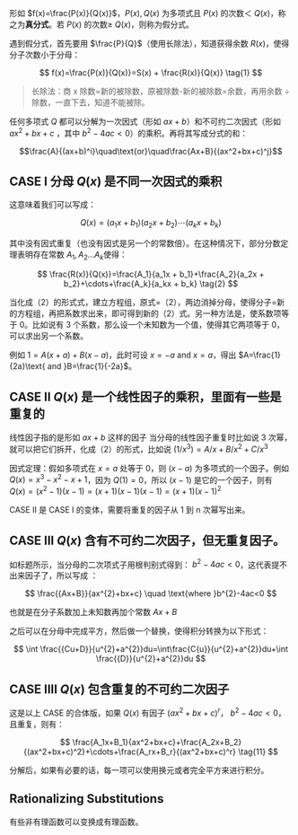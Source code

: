 形如 $f(x)=\frac{P(x)}{Q(x)}$，$P (x),Q (x)$ 为多项式且 $P (x)$ 的次数＜ $Q (x)$，称之为**真分式**。若 $P (x)$ 的次数≥ $Q (x)$，则称为假分式。


遇到假分式，首先要用 $\frac{P}{Q}$（使用长除法），知道获得余数 $R(x)$，使得分子次数小于分母：

$$
f(x)=\frac{P(x)}{Q(x)}=S(x) + \frac{R(x)}{Q(x)} \tag{1}
$$

> 长除法：商 x 除数=新的被除数，原被除数-新的被除数=余数，再用余数 ÷ 除数，一直下去，知道不能被除。


任何多项式 $Q$ 都可以分解为一次因式（形如 $ax+b$）和不可约二次因式（形如 $ax^{2}+bx+c$ ，其中 $b^{2}-4ac<0$）的乘积。再将其写成分式的和：

$$\frac{A}{(ax+b)^i}\quad\text{or}\quad\frac{Ax+B}{(ax^2+bx+c)^j}$$


## CASE I 分母 $Q(x)$ 是不同一次因式的乘积
这意味着我们可以写成：

$$
Q(x)=(a_1x+b_1)(a_2x+b_2)\cdots(a_kx+b_k)
$$

其中没有因式重复（也没有因式是另一个的常数倍）。在这种情况下，部分分数定理表明存在常数 $A_{1},A_{2}\dots A_{k}$ ​ 使得：

$$
\frac{R(x)}{Q(x)}=\frac{A_1}{a_1x + b_1}+\frac{A_2}{a_2x + b_2}+\cdots+\frac{A_k}{a_kx + b_k} \tag{2}
$$

当化成（2）的形式式，建立方程组，原式=（2），两边消掉分母，使得分子=新的方程组，再把系数求出来，即可得到新的（2）式。另一种方法是，使系数项等于 0。比如说有 3 个系数，那么设一个未知数为一个值，使得其它两项等于 0，可以求出另一个系数。

例如 $1=A(x+a)+B(x-a)$，此时可设 $x=-a\text{ and }x=a$，得出 $A=\frac{1}{2a}\text{ and }B=\frac{1}{-2a}$。

## CASE II $Q(x)$ 是一个线性因子的乘积，里面有一些是重复的
线性因子指的是形如 $ax+b$ 这样的因子
当分母的线性因子重复时比如说 3 次幂，就可以把它们拆开，化成（2）的形式，比如说 $(1 / x^{3})=A / x +B /x^{2} + C / x^{3}$

因式定理：假如多项式在 $x=a$ 处等于 0，则 $(x-a)$ 为多项式的一个因子。例如 $Q(x)=x^{3}-x^{2}-x+1$，因为 $Q(1)=0$，所以 $(x-1)$ 是它的一个因子，则有 $Q(x)=(x^{2}-1)(x-1)=(x+1)(x-1)(x-1)=(x+1)(x-1)^{2}$

CASE II 是 CASE I 的变体，需要将重复的因子从 1 到 n 次幂写出来。

## CASE III $Q(x)$ 含有不可约二次因子，但无重复因子。

如标题所示，当分母的二次项式子用根判别式得到： $b^{2}-4ac<0$，这代表提不出来因子了，所以写成 ：

$$
\frac{{Ax+B}}{ax^{2}+bx+c} \quad \text{where }b^{2}-4ac<0
$$

也就是在分子系数加上未知数再加个常数 $Ax+B$

之后可以在分母中完成平方，然后做一个替换，使得积分转换为以下形式：

$$
\int \frac{{Cu+D}}{u^{2}+a^{2}}du=\int\frac{C{u}}{u^{2}+a^{2}}du+\int \frac{{D}}{u^{2}+a^{2}}du
$$


## CASE IIII $Q(x)$ 包含重复的不可约二次因子

这是以上 CASE 的合体版，如果 $Q(x)$ 有因子 $(ax^2+bx+c)^r$， $b^{2}-4ac<0$，且重复，则有：

$$
\frac{A_1x+B_1}{ax^2+bx+c}+\frac{A_2x+B_2}{(ax^2+bx+c)^2}+\cdots+\frac{A_rx+B_r}{(ax^2+bx+c)^r} \tag{11}
$$

分解后，如果有必要的话，每一项可以使用换元或者完全平方来进行积分。

## Rationalizing Substitutions
有些非有理函数可以变换成有理函数。